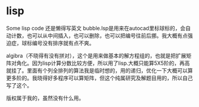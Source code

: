 # lisp
Some lisp code
还是懒得写英文
bubble.lsp是用来在autocad里标球标的，会自动计数，也可以从中间插入，也可以删除，也可以把编号往前后挪。我大概有点强迫症，球标编号没有排序就有点不爽。


algibra（不晓得有没有拼对），这个是用来做基本的解方程组的，也就是把扩展矩阵对角化。因为lisp计算分数比较方便，所以用了lisp.大概只能算5X5阶的，再高就挂了。里面有个列全排列的算法我是临时想的，用的递归，优化一下大概可以算更多阶的。我晓得好多程序可以算矩阵，但这个纯属研究及解题目用的，所以自己写了这个。

版权属于我的，虽然没有什么用。

